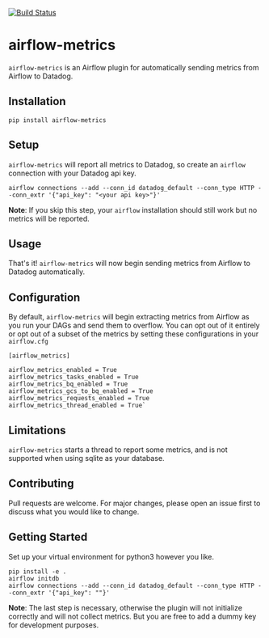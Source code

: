 [![Build Status](https://travis-ci.com/getsentry/airflow-metrics.svg?token=TJpWxpbKGxDuV8CPPRzL&branch=master)](https://travis-ci.com/getsentry/airflow-metrics)

# airflow-metrics

`airflow-metrics` is an Airflow plugin for automatically sending metrics from Airflow to Datadog.

## Installation

```shell
pip install airflow-metrics
```

## Setup

`airflow-metrics` will report all metrics to Datadog, so create an `airflow` connection with your Datadog api key.

```shell
airflow connections --add --conn_id datadog_default --conn_type HTTP --conn_extr '{"api_key": "<your api key>"}'
```

**Note**: If you skip this step, your `airflow` installation should still work but no metrics will be reported.

## Usage

That's it! `airflow-metrics` will now begin sending metrics from Airflow to Datadog automatically.

## Configuration

By default, `airflow-metrics` will begin extracting metrics from Airflow as you run your DAGs and send them to overflow. You can opt out of it entirely or opt out of a subset of the metrics by setting these configurations in your `airflow.cfg`

```
[airflow_metrics]

airflow_metrics_enabled = True
airflow_metrics_tasks_enabled = True
airflow_metrics_bq_enabled = True
airflow_metrics_gcs_to_bq_enabled = True
airflow_metrics_requests_enabled = True
airflow_metrics_thread_enabled = True`
```

## Limitations

`airflow-metrics` starts a thread to report some metrics, and is not supported when using sqlite as your database.

## Contributing

Pull requests are welcome. For major changes, please open an issue first to discuss what you would like to change.

## Getting Started

Set up your virtual environment for python3 however you like.

```
pip install -e .
airflow initdb
airflow connections --add --conn_id datadog_default --conn_type HTTP --conn_extr '{"api_key": ""}'
```

**Note**: The last step is necessary, otherwise the plugin will not initialize correctly and will not collect metrics. But you are free to add a dummy key for development purposes.
